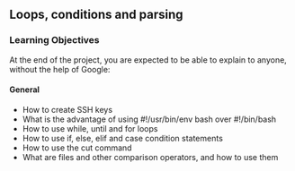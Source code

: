 ## Loops, conditions and parsing

### Learning Objectives

At the end of the project, you are expected to be able to explain to anyone, without the help of Google:

#### General

 - How to create SSH keys
 - What is the advantage of using #!/usr/bin/env bash over #!/bin/bash
 - How to use while, until and for loops
 - How to use if, else, elif and case condition statements
 - How to use the cut command
 - What are files and other comparison operators, and how to use them

